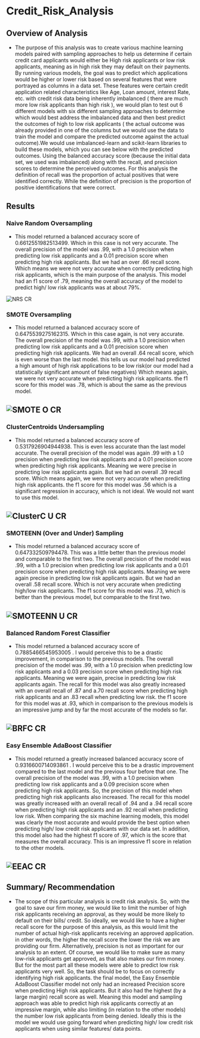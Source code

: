 # Credit_Risk_Analysis

## Overview of Analysis
  - The purpose of this analysis was to create various machine learning models paired with sampling approaches to help us determine if certain credit card applicants would either be High risk applicants or low risk applicants, meaning as in high risk they may default on their payments. By running various models, the goal was to predict which applications would be higher or lower risk based on several features that were portrayed as columns in a data set. These features were certain credit application related characteristics like Age, Loan amount, interest Rate, etc. with credit risk data being inherently imbalanced ( there are much more low risk applicants than high risk ), we would plan to test out 6 different models with six different sampling approaches to determine which would best address the imbalanced data and then best predict the outcomes of high to low risk applicants ( the actual outcome was already provided in one of the columns but we would use the data to train the model and compare the predicted outcome against the actual outcome).We would use imbalanced-learn and scikit-learn libraries to build these models, which you can see below with the predicted outcomes. Using the balanced accuracy score (because the initial data set, we used was imbalanced) along with the recall, and precision scores to determine the perceived outcomes. For this analysis the definition of recall was the proportion of actual positives that were identified correctly. While the definition of precision is the proportion of positive identifications that were correct.
  
## Results
  
  ### Naive Random Oversampling
  * This model returned a balanced accuracy score of 0.6612551982513499. Which in this case is not very accurate. The overall precision of the model was .99, with a 1.0 precision when predicting low risk applicants and a 0.01 precision score when predicting high risk applicants. But we had an over .66 recall score. Which means we were not very accurate when correctly predicting high risk applicants, which is the main purpose of the analysis. This model had an f1 score of .79, meaning the overall accuracy of the model to predict high/ low risk applicants was at about 79%.
  
 ![NRS CR](https://user-images.githubusercontent.com/117245167/227923874-c04379b0-ace1-4a6a-acc2-bfcc57d2d979.png)

   
  ### SMOTE Oversampling
  * This model returned a balanced accuracy score of 0.6475539275162315. Which in this case again, is not very accurate. The overall precision of the model was .99, with a 1.0 precision when predicting low risk applicants and a 0.01 precision score when predicting high risk applicants. We had an overall .64 recall score, which is even worse than the last model. this tells us our model had predicted a high amount of high risk applications to be low risk(or our model had a statistically significant amount of false negatives) Which means again, we were not very accurate when predicting high risk applicants. the f1 score for this model was .78, which is about the same as the previous model.
  
   ![SMOTE O CR](https://user-images.githubusercontent.com/117245167/227921881-70c87300-2118-46fa-80dd-0e9c7823a564.png)
   - 
    
  ### ClusterCentroids Undersampling
  * This model returned a balanced accuracy score of 0.5317926904944938. This is even less accurate than the last model accurate. The overall precision of the model was again .99 with a 1.0 precision when predicting low risk applicants and a 0.01 precision score when predicting high risk applicants. Meaning we were precise in predicting low risk applicants again. But we had an overall .39 recall score. Which means again, we were not very accurate when predicting high risk applicants. the f1 score for this model was .56 which is a significant regression in accuracy, which is not ideal. We would not want to use this model. 
  
   ![ClusterC U CR](https://user-images.githubusercontent.com/117245167/227921907-7e660095-05df-43f6-92ae-d940f8b42f73.png)
   - 
    
  ### SMOTEENN (Over and Under) Sampling
  * This model returned a balanced accuracy score of 0.647332509794478. This was a little better than the previous model and comparable to the first two. The overall precision of the model was .99, with a 1.0 precision when predicting low risk applicants and a 0.01 precision score when predicting high risk applicants. Meaning we were again precise in predicting low risk applicants again. But we had an overall .58 recall score. Which is not very accurate when predicting high/low risk applicants. The f1 score for this model was .73, which is better than the previous model, but comparable to the first two. 
  
   ![SMOTEENN U CR](https://user-images.githubusercontent.com/117245167/227921926-13d6c5c4-8084-412f-a10c-ba74b291ec22.png)
   - 
    
  ### Balanced Random Forest Classifier
  * This model returned a balanced accuracy score of 0.7885466545953005 . I would perceive this to be a drastic improvement, in comparison to the previous models. The overall precision of the model was .99, with a 1.0 precision when predicting low risk applicants and a 0.03 precision score when predicting high risk applicants. Meaning we were again, precise in predicting low risk applicants again. The recall for this model was also greatly increased with an overall recall of .87 and a.70 recall score when predicting high risk applicants and an .83 recall when predicting low risk. the f1 score for this model was at .93, which in comparison to the previous models is an impressive jump and by far the most accurate of the models so far. 
  
   ![BRFC CR](https://user-images.githubusercontent.com/117245167/227921950-a7e9bd9b-1baa-49e6-ac1a-1f27dc65e6ee.png)
   - 
    
  ### Easy Ensemble AdaBoost Classifier
  * This model returned a greatly increased balanced accuracy score of 0.9316600714093861 . I would perceive this to be a drastic improvement compared to the last model and the previous four before that one. The overall precision of the model was .99, with a 1.0 precision when predicting low risk applicants and a 0.09 precision score when predicting high risk applicants. So, the precision of this model when predicting high risk applicants also increased. The recall for this model was greatly increased with an overall recall of .94 and a .94 recall score when predicting high risk applicants and an .92 recall when predicting low risk. When comparing the six machine learning models, this model was clearly the most accurate and would provide the best option when predicting high/ low credit risk applicants with our data set. In addition, this model also had the highest f1 score of .97, which is the score that measures the overall accuracy. This is an impressive f1 score in relation to the other models.
  
  
  ![EEAC CR](https://user-images.githubusercontent.com/117245167/227921971-efddee99-9072-4044-8c9a-d649207a197b.png)
  - 
    
    
## Summary/ Recommendation
  - The scope of this particular analysis is credit risk analysis. So, with the goal to save our firm money, we would like to limit the number of high risk applicants receiving an approval, as they would be more likely to default on their bills/ credit. So ideally, we would like to have a higher recall score for the purpose of this analysis, as this would limit the number of actual high-risk applicants receiving an approved application. in other words, the higher the recall score the lower the risk we are providing our firm. Alternatively, precision is not as important for our analysis to an extent. Of course, we would like to make sure as many low-risk applicants get approved, as that also makes our firm money. But for the most part all these models were able to predict low risk applicants very well. So, the task should be to focus on correctly identifying high risk applicants. the final model, the Easy Ensemble AdaBoost Classifier model not only had an increased Precision score when predicting High risk applicants. But it also had the highest (by a large margin) recall score as well. Meaning this model and sampling approach was able to predict high risk applicants correctly at an impressive margin, while also limiting (in relation to the other models) the number low risk applicants from being denied. Ideally this is the model we would use going forward when predicting high/ low credit risk applicants when using similar features/ data points. 
